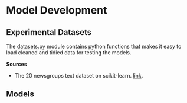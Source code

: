 # Model Development

## Experimental Datasets

The [datasets.py](datasets.py) module contains python functions that makes it easy to load cleaned and tidied data for testing the models.

__Sources__

* The 20 newsgroups text dataset on scikit-learn. [link](http://scikit-learn.org/stable/datasets/twenty_newsgroups.html).


## Models
